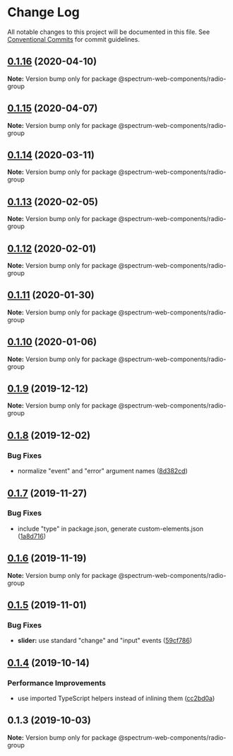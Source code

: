 # Change Log

All notable changes to this project will be documented in this file.
See [Conventional Commits](https://conventionalcommits.org) for commit guidelines.

## [0.1.16](https://github.com/adobe/spectrum-web-components/compare/@spectrum-web-components/radio-group@0.1.15...@spectrum-web-components/radio-group@0.1.16) (2020-04-10)

**Note:** Version bump only for package @spectrum-web-components/radio-group

## [0.1.15](https://github.com/adobe/spectrum-web-components/compare/@spectrum-web-components/radio-group@0.1.14...@spectrum-web-components/radio-group@0.1.15) (2020-04-07)

**Note:** Version bump only for package @spectrum-web-components/radio-group

## [0.1.14](https://github.com/adobe/spectrum-web-components/compare/@spectrum-web-components/radio-group@0.1.13...@spectrum-web-components/radio-group@0.1.14) (2020-03-11)

**Note:** Version bump only for package @spectrum-web-components/radio-group

## [0.1.13](https://github.com/adobe/spectrum-web-components/compare/@spectrum-web-components/radio-group@0.1.12...@spectrum-web-components/radio-group@0.1.13) (2020-02-05)

**Note:** Version bump only for package @spectrum-web-components/radio-group

## [0.1.12](https://github.com/adobe/spectrum-web-components/compare/@spectrum-web-components/radio-group@0.1.11...@spectrum-web-components/radio-group@0.1.12) (2020-02-01)

**Note:** Version bump only for package @spectrum-web-components/radio-group

## [0.1.11](https://github.com/adobe/spectrum-web-components/compare/@spectrum-web-components/radio-group@0.1.10...@spectrum-web-components/radio-group@0.1.11) (2020-01-30)

**Note:** Version bump only for package @spectrum-web-components/radio-group

## [0.1.10](https://github.com/adobe/spectrum-web-components/compare/@spectrum-web-components/radio-group@0.1.9...@spectrum-web-components/radio-group@0.1.10) (2020-01-06)

**Note:** Version bump only for package @spectrum-web-components/radio-group

## [0.1.9](https://github.com/adobe/spectrum-web-components/compare/@spectrum-web-components/radio-group@0.1.8...@spectrum-web-components/radio-group@0.1.9) (2019-12-12)

**Note:** Version bump only for package @spectrum-web-components/radio-group

## [0.1.8](https://github.com/adobe/spectrum-web-components/compare/@spectrum-web-components/radio-group@0.1.7...@spectrum-web-components/radio-group@0.1.8) (2019-12-02)

### Bug Fixes

-   normalize "event" and "error" argument names ([8d382cd](https://github.com/adobe/spectrum-web-components/commit/8d382cd))

## [0.1.7](https://github.com/adobe/spectrum-web-components/compare/@spectrum-web-components/radio-group@0.1.6...@spectrum-web-components/radio-group@0.1.7) (2019-11-27)

### Bug Fixes

-   include "type" in package.json, generate custom-elements.json ([1a8d716](https://github.com/adobe/spectrum-web-components/commit/1a8d716))

## [0.1.6](https://github.com/adobe/spectrum-web-components/compare/@spectrum-web-components/radio-group@0.1.5...@spectrum-web-components/radio-group@0.1.6) (2019-11-19)

**Note:** Version bump only for package @spectrum-web-components/radio-group

## [0.1.5](https://github.com/adobe/spectrum-web-components/compare/@spectrum-web-components/radio-group@0.1.4...@spectrum-web-components/radio-group@0.1.5) (2019-11-01)

### Bug Fixes

-   **slider:** use standard "change" and "input" events ([59cf786](https://github.com/adobe/spectrum-web-components/commit/59cf786))

## [0.1.4](https://github.com/adobe/spectrum-web-components/compare/@spectrum-web-components/radio-group@0.1.3...@spectrum-web-components/radio-group@0.1.4) (2019-10-14)

### Performance Improvements

-   use imported TypeScript helpers instead of inlining them ([cc2bd0a](https://github.com/adobe/spectrum-web-components/commit/cc2bd0a))

## 0.1.3 (2019-10-03)

**Note:** Version bump only for package @spectrum-web-components/radio-group
